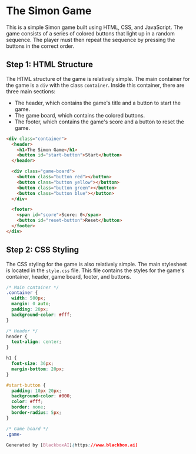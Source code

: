  # The Simon Game

This is a simple Simon game built using HTML, CSS, and JavaScript. The game consists of a series of colored buttons that light up in a random sequence. The player must then repeat the sequence by pressing the buttons in the correct order.

## Step 1: HTML Structure

The HTML structure of the game is relatively simple. The main container for the game is a `div` with the class `container`. Inside this container, there are three main sections:

- The header, which contains the game's title and a button to start the game.
- The game board, which contains the colored buttons.
- The footer, which contains the game's score and a button to reset the game.

```html
<div class="container">
  <header>
    <h1>The Simon Game</h1>
    <button id="start-button">Start</button>
  </header>

  <div class="game-board">
    <button class="button red"></button>
    <button class="button yellow"></button>
    <button class="button green"></button>
    <button class="button blue"></button>
  </div>

  <footer>
    <span id="score">Score: 0</span>
    <button id="reset-button">Reset</button>
  </footer>
</div>
```

## Step 2: CSS Styling

The CSS styling for the game is also relatively simple. The main stylesheet is located in the `style.css` file. This file contains the styles for the game's container, header, game board, footer, and buttons.

```css
/* Main container */
.container {
  width: 500px;
  margin: 0 auto;
  padding: 20px;
  background-color: #fff;
}

/* Header */
header {
  text-align: center;
}

h1 {
  font-size: 36px;
  margin-bottom: 20px;
}

#start-button {
  padding: 10px 20px;
  background-color: #000;
  color: #fff;
  border: none;
  border-radius: 5px;
}

/* Game board */
.game-

Generated by [BlackboxAI](https://www.blackbox.ai)